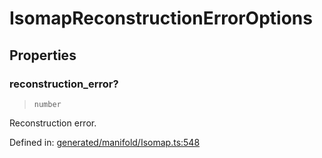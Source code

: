 # IsomapReconstructionErrorOptions

## Properties

### reconstruction\_error?

> `number`

Reconstruction error.

Defined in:  [generated/manifold/Isomap.ts:548](https://github.com/transitive-bullshit/scikit-learn-ts/blob/92ab806/packages/sklearn/src/generated/manifold/Isomap.ts#L548)
